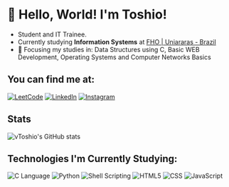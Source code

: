 # 👋 Hello, World! I'm Toshio!

- Student and IT Trainee.
- Currently studying <strong>Information Systems</strong> at [FHO | Uniararas - Brazil](https://www.fho.edu.br)
- 🎯 Focusing my studies in: Data Structures using C, Basic WEB Development, Operating Systems and Computer Networks Basics

## You can find me at:

[![LeetCode](https://img.shields.io/badge/-LeetCode-FFA116?style=for-the-badge&logo=LeetCode&logoColor=black)](https://leetcode.com/u/vtoshio_/)
[![LinkedIn](https://img.shields.io/badge/LinkedIn-0077B5?style=for-the-badge&logo=linkedin&logoColor=white)](www.linkedin.com/in/vtoshioahayashida)
[![Instagram](https://img.shields.io/badge/Instagram-E4405F?style=for-the-badge&logo=instagram&logoColor=white)](https://www.instagram.com/vtoshio_) 

## Stats
![vToshio's GitHub stats](https://github-readme-stats.vercel.app/api?username=vToshio&show_icons=true&theme=catppuccin_mocha)

## Technologies I'm Currently Studying:
<div style='display: inline-block'>
    <img alt='C Language'src='https://img.shields.io/badge/C-00599C?style=for-the-badge&logo=c&logoColor=white'>
    <img alt='Python' src='https://img.shields.io/badge/python-3670A0?style=for-the-badge&logo=python&logoColor=ffdd54'>
    <img alt='Shell Scripting'src='https://img.shields.io/badge/Shell_Script-121011?style=for-the-badge&logo=gnu-bash&logoColor=white'>
    <img alt='HTML5'src='https://img.shields.io/badge/HTML5-E34F26?style=for-the-badge&logo=html5&logoColor=white'>
    <img alt='CSS'src='https://img.shields.io/badge/CSS3-1572B6?style=for-the-badge&logo=css3&logoColor=white'>
    <img alt='JavaScript' src='https://img.shields.io/badge/JavaScript-F7DF1E?style=for-the-badge&logo=javascript&logoColor=black'>
</div> <br>
<!---
vToshio/vToshio is a ✨ special ✨ repository because its `README.md` (this file) appears on your GitHub profile.
You can click the Preview link to take a look at your changes.
--->
